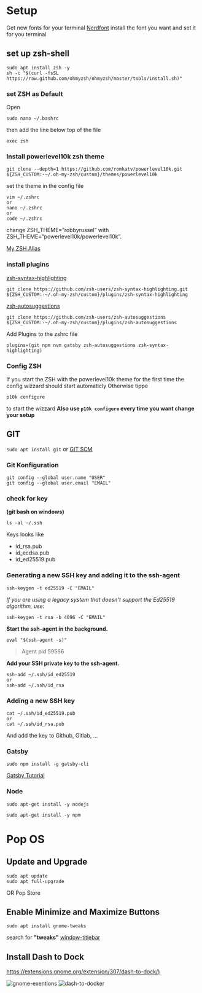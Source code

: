 # Setup

Get new fonts for your terminal [Nerdfont](https://www.nerdfonts.com/font-downloads)
install the font you want and set it for you terminal


## set up zsh-shell
```
sudo apt install zsh -y
sh -c "$(curl -fsSL https://raw.github.com/ohmyzsh/ohmyzsh/master/tools/install.sh)"
```
### set ZSH as Default
Open
```
sudo nano ~/.bashrc
```
then add the line below top of the file
```
exec zsh
```

### Install powerlevel10k zsh theme
```
git clone --depth=1 https://github.com/romkatv/powerlevel10k.git ${ZSH_CUSTOM:-~/.oh-my-zsh/custom}/themes/powerlevel10k
```
set the theme in the config file
```
vim ~/.zshrc
or
nano ~/.zshrc
or
code ~/.zshrc
```
change ZSH_THEME=”robbyrussel” with ZSH_THEME=”powerlevel10k/powerlevel10k”. 

[My ZSH Alias](https://github.com/TomRR/Setup/blob/main/zsh-alias)

### install plugins
[zsh-syntax-highlighting](https://github.com/zsh-users/zsh-syntax-highlighting/blob/master/INSTALL.md)
```
git clone https://github.com/zsh-users/zsh-syntax-highlighting.git ${ZSH_CUSTOM:-~/.oh-my-zsh/custom}/plugins/zsh-syntax-highlighting
```
[zsh-autosuggestions](https://github.com/zsh-users/zsh-autosuggestions/blob/master/INSTALL.md)
```
git clone https://github.com/zsh-users/zsh-autosuggestions ${ZSH_CUSTOM:-~/.oh-my-zsh/custom}/plugins/zsh-autosuggestions
```

Add Plugins to the zshrc file
```
plugins=(git npm nvm gatsby zsh-autosuggestions zsh-syntax-highlighting)
```

### Config ZSH
If you start the ZSH with the powerlevel10k theme for the first time the config wizzard should start automaticly 
Otherwise tippe
```
p10k configure
```
to start the wizzard
**Also use ```p10k configure``` every time you want change your setup**

## GIT

```sudo apt install git```
or [GIT SCM](https://git-scm.com/)

### Git Konfiguration
```
git config --global user.name "USER"
git config --global user.email "EMAIL"
```
### check for key 
**(git bash on windows)**
```
ls -al ~/.ssh
```
Keys looks like 
* id_rsa.pub
* id_ecdsa.pub
* id_ed25519.pub

### Generating a new SSH key and adding it to the ssh-agent

```
ssh-keygen -t ed25519 -C "EMAIL"
```
*If you are using a legacy system that doesn't support the Ed25519 algorithm, use:*
```
ssh-keygen -t rsa -b 4096 -C "EMAIL"
```
**Start the ssh-agent in the background.**
```
eval "$(ssh-agent -s)"
```
> Agent pid 59566

**Add your SSH private key to the ssh-agent.**
```
ssh-add ~/.ssh/id_ed25519
or
ssh-add ~/.ssh/id_rsa
```

### Adding a new SSH key
```
cat ~/.ssh/id_ed25519.pub
or
cat ~/.ssh/id_rsa.pub
```
And add the key to Github, Gitlab, ...

### Gatsby
```
sudo npm install -g gatsby-cli
```
[Gatsby Tutorial](https://www.gatsbyjs.com/docs/tutorial/part-zero/)

### Node
```
sudo apt-get install -y nodejs
```
```
sudo apt-get install -y npm
```

# Pop OS
## Update and Upgrade
```
sudo apt update
sudo apt full-upgrade
```
OR
Pop Store

## Enable Minimize and Maximize Buttons
```
sudo apt install gnome-tweaks
```
search for **"tweaks"**
[window-titlebar](https://static.techhut.tv/img/archive/5-things-popos/2-window_titlebars.png)
## Install Dash to Dock
[https://extensions.gnome.org/extension/307/dash-to-dock/)](https://extensions.gnome.org/extension/307/dash-to-dock/)

![gnome-exentions](https://static.techhut.tv/img/archive/5-things-popos/3-gnome-exentions.png)
![dash-to-docker](https://static.techhut.tv/img/archive/5-things-popos/4-dash-to-dock.png)
